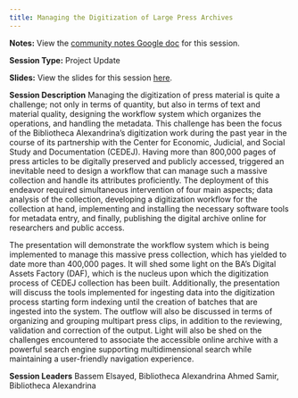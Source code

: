 ```yaml
---
title: Managing the Digitization of Large Press Archives
---
```


**Notes:** View the [community notes Google doc](https://docs.google.com/document/d/1fOSWBzMO5PXQoKisJAEhyDUM8JMkc88SMC5v_zon9sc/ "Managing the Digitization of Large Press Archives - community notes") for this session.

**Session Type:** Project Update

**Slides:** View the slides for this session [here](http://www.slideshare.net/DLFCLIR/managing-the-digitization-of-large-press-archives-small).

**Session Description**
Managing the digitization of press material is quite a challenge; not only in terms of quantity, but also in terms of text and material quality, designing the workflow system which organizes the operations, and handling the metadata. This challenge has been the focus of the Bibliotheca Alexandrina’s digitization work during the past year in the course of its partnership with the Center for Economic, Judicial, and Social Study and Documentation (CEDEJ). Having more than 800,000 pages of press articles to be digitally preserved and publicly accessed, triggered an inevitable need to design a workflow that can manage such a massive collection and handle its attributes proficiently. The deployment of this endeavor required simultaneous intervention of four main aspects; data analysis of the collection, developing a digitization workflow for the collection at hand, implementing and installing the necessary software tools for metadata entry, and finally, publishing the digital archive online for researchers and public access.

The presentation will demonstrate the workflow system which is being implemented to manage this massive press collection, which has yielded to date more than 400,000 pages. It will shed some light on the BA’s Digital Assets Factory (DAF), which is the nucleus upon which the digitization process of CEDEJ collection has been built. Additionally, the presentation will discuss the tools implemented for ingesting data into the digitization process starting form indexing until the creation of batches that are ingested into the system. The outflow will also be discussed in terms of organizing and grouping multipart press clips, in addition to the reviewing, validation and correction of the output. Light will also be shed on the challenges encountered to associate the accessible online archive with a powerful search engine supporting multidimensional search while maintaining a user-friendly navigation experience.

**Session Leaders**
Bassem Elsayed, Bibliotheca Alexandrina
Ahmed Samir, Bibliotheca Alexandrina